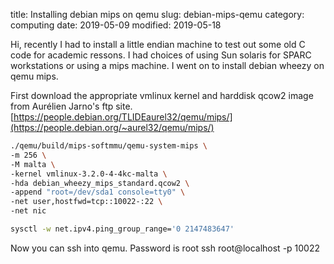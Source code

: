 title: Installing debian mips on qemu
slug: debian-mips-qemu
category: computing
date: 2019-05-09
modified: 2019-05-18
<!-- Status: draft -->


Hi, recently I had to install a little endian machine to test out some old C code for academic ressons. I had choices of using Sun solaris for SPARC workstations or using a mips machine. I went on to install debian wheezy on qemu mips.

First download the appropriate vmlinux kernel and harddisk qcow2 image from Aurélien Jarno's ftp site.
[https://people.debian.org/TLIDEaurel32/qemu/mips/](https://people.debian.org/~aurel32/qemu/mips/)

```bash
./qemu/build/mips-softmmu/qemu-system-mips \
-m 256 \
-M malta \
-kernel vmlinux-3.2.0-4-4kc-malta \
-hda debian_wheezy_mips_standard.qcow2 \
-append "root=/dev/sda1 console=tty0" \
-net user,hostfwd=tcp::10022-:22 \
-net nic
```

```bash
sysctl -w net.ipv4.ping_group_range='0 2147483647'
```
Now you can ssh into qemu. Password is root 
ssh root@localhost -p 10022  
